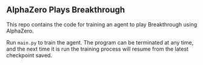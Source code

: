 ## AlphaZero Plays Breakthrough

This repo contains the code for training an agent to play Breakthrough using AlphaZero.

Run `main.py` to train the agent. The program can be terminated at any time, and the next time it is run the training process will resume from the latest checkpoint saved.
